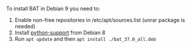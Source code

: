 To install BAT in Debian 9 you need to:

1. Enable non-free repositories in /etc/apt/sources.list (unrar package is needed)
2. Install [python-support](http://ftp.us.debian.org/debian/pool/main/p/python-support/python-support_1.0.15_all.deb) from Debian 8
3. Run `apt update` and then `apt install ./bat_37.0_all.deb`
